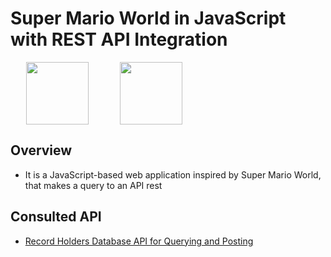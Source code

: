 # Super Mario World in JavaScript with REST API Integration

<div style="display: flex; align-items: center;">
  <img src="https://user-images.githubusercontent.com/25181517/192158954-f88b5814-d510-4564-b285-dff7d6400dad.png"  style="width: 100px; height: auto; margin: 0 25px">
  <img src="https://user-images.githubusercontent.com/25181517/117447155-6a868a00-af3d-11eb-9cfe-245df15c9f3f.png" style="width: 100px; height: auto; margin: 0 25px;">
</div>

## Overview

- It is a JavaScript-based web application inspired by Super Mario World, that makes a query to an API rest

## Consulted API 
- [Record Holders Database API for Querying and Posting](https://github.com/Ramonmelod/Ramonmelod-servidorNodeRecordistasMario)


